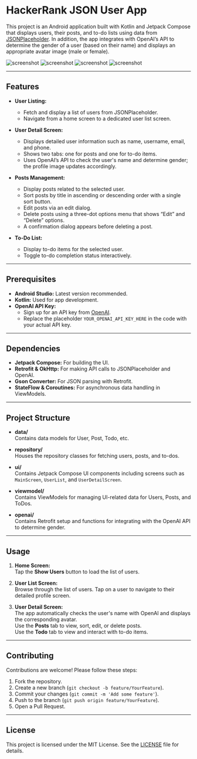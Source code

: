 # HackerRank JSON User App

This project is an Android application built with Kotlin and Jetpack Compose that displays users, their posts, and to-do lists using data from [JSONPlaceholder](https://jsonplaceholder.typicode.com/). In addition, the app integrates with OpenAI’s API to determine the gender of a user (based on their name) and displays an appropriate avatar image (male or female).

![screenshot](app/src/main/java/com/ohmz/hackerrankjsonuserapp/sampleScreenshots/UserList.png)
![screenshot](app/src/main/java/com/ohmz/hackerrankjsonuserapp/sampleScreenshots/UserProfile1.png)
![screenshot](app/src/main/java/com/ohmz/hackerrankjsonuserapp/sampleScreenshots/EditPost.png)
![screenshot](app/src/main/java/com/ohmz/hackerrankjsonuserapp/sampleScreenshots/ToDo.png)

---

## Features

- **User Listing:**  
  - Fetch and display a list of users from JSONPlaceholder.
  - Navigate from a home screen to a dedicated user list screen.

- **User Detail Screen:**  
  - Displays detailed user information such as name, username, email, and phone.
  - Shows two tabs: one for posts and one for to-do items.
  - Uses OpenAI’s API to check the user's name and determine gender; the profile image updates accordingly.

- **Posts Management:**  
  - Display posts related to the selected user.
  - Sort posts by title in ascending or descending order with a single sort button.
  - Edit posts via an edit dialog.
  - Delete posts using a three-dot options menu that shows “Edit” and “Delete” options.
  - A confirmation dialog appears before deleting a post.

- **To-Do List:**  
  - Display to-do items for the selected user.
  - Toggle to-do completion status interactively.

---

## Prerequisites

- **Android Studio:** Latest version recommended.
- **Kotlin:** Used for app development.
- **OpenAI API Key:**  
  - Sign up for an API key from [OpenAI](https://platform.openai.com/).
  - Replace the placeholder `YOUR_OPENAI_API_KEY_HERE` in the code with your actual API key.

---

## Dependencies

- **Jetpack Compose:** For building the UI.
- **Retrofit & OkHttp:** For making API calls to JSONPlaceholder and OpenAI.
- **Gson Converter:** For JSON parsing with Retrofit.
- **StateFlow & Coroutines:** For asynchronous data handling in ViewModels.

---

## Project Structure

- **data/**  
  Contains data models for User, Post, Todo, etc.
  
- **repository/**  
  Houses the repository classes for fetching users, posts, and to-dos.

- **ui/**  
  Contains Jetpack Compose UI components including screens such as `MainScreen`, `UserList`, and `UserDetailScreen`.

- **viewmodel/**  
  Contains ViewModels for managing UI-related data for Users, Posts, and ToDos.

- **openai/**  
  Contains Retrofit setup and functions for integrating with the OpenAI API to determine gender.

---

## Usage

1. **Home Screen:**  
   Tap the **Show Users** button to load the list of users.

2. **User List Screen:**  
   Browse through the list of users. Tap on a user to navigate to their detailed profile screen.

3. **User Detail Screen:**  
   The app automatically checks the user's name with OpenAI and displays the corresponding avatar.  
   Use the **Posts** tab to view, sort, edit, or delete posts.  
   Use the **Todo** tab to view and interact with to-do items.

---

## Contributing

Contributions are welcome! Please follow these steps:

1. Fork the repository.
2. Create a new branch (`git checkout -b feature/YourFeature`).
3. Commit your changes (`git commit -m 'Add some feature'`).
4. Push to the branch (`git push origin feature/YourFeature`).
5. Open a Pull Request.

---

## License

This project is licensed under the MIT License. See the [LICENSE](LICENSE) file for details.
